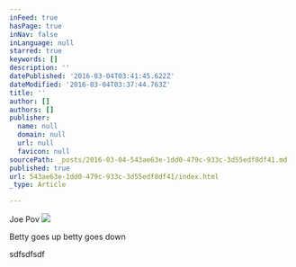 ```yaml
---
inFeed: true
hasPage: true
inNav: false
inLanguage: null
starred: true
keywords: []
description: ''
datePublished: '2016-03-04T03:41:45.622Z'
dateModified: '2016-03-04T03:37:44.763Z'
title: ''
author: []
authors: []
publisher:
  name: null
  domain: null
  url: null
  favicon: null
sourcePath: _posts/2016-03-04-543ae63e-1dd0-479c-933c-3d55edf8df41.md
published: true
url: 543ae63e-1dd0-479c-933c-3d55edf8df41/index.html
_type: Article

---
```

Joe Pov
![](https://the-grid-user-content.s3-us-west-2.amazonaws.com/21bd3408-5c8c-4728-af0b-56d3e0459360.gif)

Betty goes up betty goes down

sdfsdfsdf